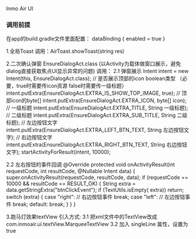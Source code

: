 Inmo Air UI
### 调用前提
在app的build.gradle文件里面配置：
dataBinding {
  enabled = true
}

1.全局Toast 调用：AirToast.showToast(string res)

2.二次确认弹窗 EnsureDialogAct.class (以Activity为载体做窗口展示，避免dialog直接获取焦点UI显示异常的问题)
调用： 
2.1 弹窗展示 
Intent intent = new Intent(this, EnsureDialogAct.class); 
// 是否展示顶部的icon boolean类型 （必要，true时需要传icon资源   false时需要传一级标题）
intent.putExtra(EnsureDialogAct.EXTRA_IS_SHOW_TOP_IMAGE, true); 
// 顶部icon的byte[]
intent.putExtra(EnsureDialogAct.EXTRA_ICON, byte[] icon);
// 一级标题 
intent.putExtra(EnsureDialogAct.EXTRA_TITLE, String 一级标题);
// 二级标题 
intent.putExtra(EnsureDialogAct.EXTRA_SUB_TITLE, String 二级标题); 
// 左边按钮文字 
intent.putExtra(EnsureDialogAct.EXTRA_LEFT_BTN_TEXT, String 左边按钮文字); 
// 右边按钮文字
intent.putExtra(EnsureDialogAct.EXTRA_RIGHT_BTN_TEXT, String 右边按钮文字); 
startActivityForResult(intent, 10000);

2.2 左右按钮的事件回调 @Override protected void onActivityResult(int requestCode, int resultCode, @Nullable Intent data) { super.onActivityResult(requestCode,
resultCode, data); if (requestCode == 10000 && resultCode == RESULT_OK) { String extra = data.getStringExtra("btnClickEvent"); if (TextUtils.isEmpty(
extra)) return; switch (extra) { case "right":
// 右边按钮事件 break; case "left":
// 左边按钮事件 break; default:
break; } } }

3.跑马灯效果textView
引入方式:
3.1 把xml文件中的TextView改成com.inmoair.ui.textView.MarqueeTextView
3.2 加入 singleLine 属性，设置为true
